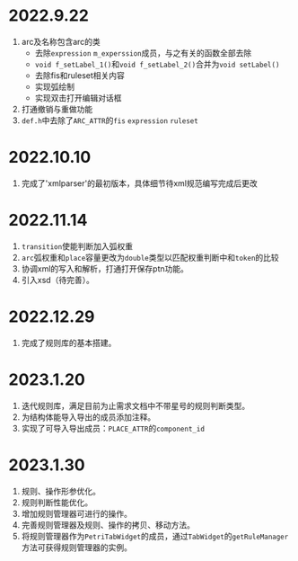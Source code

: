 # 2022.9.22

1. arc及名称包含arc的类
    - 去除`expression` `m_experssion`成员，与之有关的函数全部去除
    - `void f_setLabel_1()`和`void f_setLabel_2()`合并为`void setLabel()`
    - 去除fis和ruleset相关内容
    - 实现弧绘制
    - 实现双击打开编辑对话框
2. 打通撤销与重做功能
3. `def.h`中去除了`ARC_ATTR`的`fis` `expression` `ruleset`
# 2022.10.10

1. 完成了'xmlparser'的最初版本，具体细节待xml规范编写完成后更改

# 2022.11.14
1. `transition`使能判断加入弧权重
2. `arc`弧权重和`place`容量更改为`double`类型以匹配权重判断中和`token`的比较
3. 协调xml的写入和解析，打通打开保存ptn功能。
4. 引入xsd（待完善）。

# 2022.12.29

1. 完成了规则库的基本搭建。

# 2023.1.20

1. 迭代规则库，满足目前为止需求文档中不带星号的规则判断类型。
2. 为结构体能导入导出的成员添加注释。
3. 实现了可导入导出成员：`PLACE_ATTR`的`component_id`

# 2023.1.30

1. 规则、操作形参优化。
2. 规则判断性能优化。
3. 增加规则管理器可进行的操作。
4. 完善规则管理器及规则、操作的拷贝、移动方法。
5. 将规则管理器作为`PetriTabWidget`的成员，通过`TabWidget`的`getRuleManager`方法可获得规则管理器的实例。
